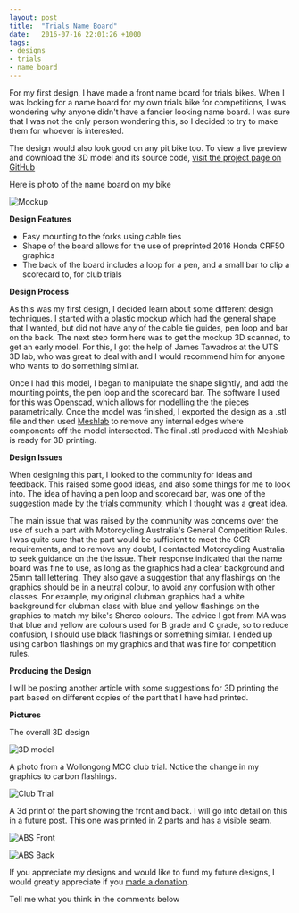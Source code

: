 ```yaml
---
layout: post
title:  "Trials Name Board"
date:   2016-07-16 22:01:26 +1000
tags:
- designs
- trials
- name_board
---
```

For my first design, I have made a front name board for trials bikes. When I was looking for a name board for my own trials bike for competitions, I was wondering why anyone didn't have a fancier looking name board. I was sure that I was not the only person wondering this, so I decided to try to make them for whoever is interested.

The design would also look good on any pit bike too. To view a live preview and download the 3D model and its source code, [visit the project page on GitHub](https://github.com/mongerrr/Openmoto1/)

Here is photo of the name board on my bike

![Mockup](mockup.jpg)

**Design Features**
- Easy mounting to the forks using cable ties
- Shape of the board allows for the use of preprinted 2016 Honda CRF50 graphics
- The back of the board includes a loop for a pen, and a small bar to clip a scorecard to, for club trials

**Design Process**

As this was my first design, I decided learn about some different design techniques. I started with a plastic mockup which had the general shape that I wanted, but did not have any of the cable tie guides, pen loop and bar on the back. The next step form here was to get the mockup 3D scanned, to get an early model. For this, I got the help of James Tawadros at the UTS 3D lab, who was great to deal with and I would recommend him for anyone who wants to do something similar.

Once I had this model, I began to manipulate the shape slightly, and add the mounting points, the pen loop and the scorecard bar. The software I used for this was [Openscad](http://www.openscad.org/), which allows for modelling the the pieces parametrically. Once the model was finished, I exported the design as a .stl file and then used [Meshlab](http://meshlab.sourceforge.net/) to remove any internal edges where components off the model intersected. The final .stl produced with Meshlab is ready for 3D printing.

**Design Issues**

When designing this part, I looked to the community for ideas and feedback. This raised some good ideas, and also some things for me to look into. The idea of having a pen loop and scorecard bar, was one of the suggestion made by the [trials community](http://www.trials.com.au), which I thought was a great idea.

The main issue that was raised by the community was concerns over the use of such a part with Motorcycling Australia's General Competition Rules. I was quite sure that the part would be sufficient to meet the GCR requirements, and to remove any doubt, I contacted Motorcycling Australia to seek guidance on the the issue. Their response indicated that the name board was fine to use, as long as the graphics had a clear background and 25mm tall lettering. They also gave a suggestion that any flashings on the graphics should be in a neutral colour, to avoid any confusion with other classes. For example, my original clubman graphics had a white background for clubman class with blue and yellow flashings on the graphics to match my bike's Sherco colours. The advice I got from MA was that blue and yellow are colours used for B grade and C grade, so to reduce confusion, I should use black flashings or something similar. I ended up using carbon flashings on my graphics and that was fine for competition rules.

**Producing the Design**

I will be posting another article with some suggestions for 3D printing the part based on different copies of the part that I have had printed.

**Pictures**

The overall 3D design

![3D model](3d_model.png)

A photo from a Wollongong MCC club trial. Notice the change in my graphics to carbon flashings.

![Club Trial](club.jpg)

A 3d print of the part showing the front and back. I will go into detail on this in a future post. This one was printed in 2 parts and has a visible seam.

![ABS Front](abs_front.jpg)

![ABS Back](abs_back.jpg)

If you appreciate my designs and would like to fund my future designs, I would greatly appreciate if you [made a donation](https://paypal.me/mongerrr).

Tell me what you think in the comments below
